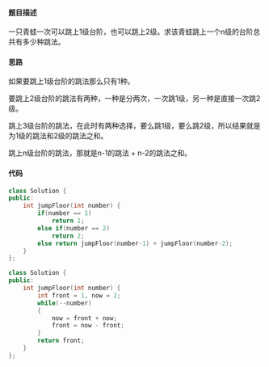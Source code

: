 #### 题目描述
一只青蛙一次可以跳上1级台阶，也可以跳上2级。求该青蛙跳上一个n级的台阶总共有多少种跳法。

#### 思路

如果要跳上1级台阶的跳法那么只有1种。

要跳上2级台阶的跳法有两种，一种是分两次，一次跳1级，另一种是直接一次跳2级。

跳上3级台阶的跳法，在此时有两种选择，要么跳1级，要么跳2级，所以结果就是为1级的跳法和2级的跳法之和。

跳上n级台阶的跳法，那就是n-1的跳法 + n-2的跳法之和。

#### 代码

```c++
class Solution {
public:
    int jumpFloor(int number) {
        if(number == 1)
            return 1;
        else if(number == 2)
            return 2;
        else return jumpFloor(number-1) + jumpFloor(number-2);
    }
};
```

```c++
class Solution {
public:
    int jumpFloor(int number) {
		int front = 1, now = 2;
        while(--number)
        {
            now = front + now;
            front = now - front;
        }
        return front;
    }
};
```

